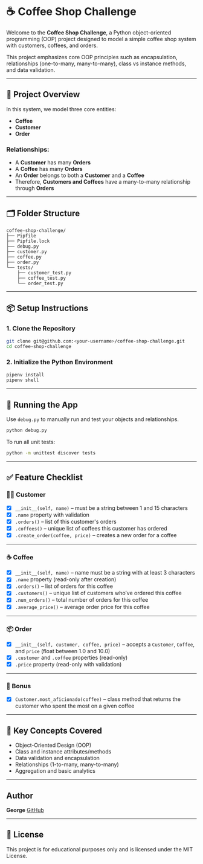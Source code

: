 # ☕ Coffee Shop Challenge

Welcome to the **Coffee Shop Challenge**, a Python object-oriented programming (OOP) project designed to model a simple coffee shop system with customers, coffees, and orders.

This project emphasizes core OOP principles such as encapsulation, relationships (one-to-many, many-to-many), class vs instance methods, and data validation.

---

## 🧠 Project Overview

In this system, we model three core entities:

- **Coffee**
- **Customer**
- **Order**

### Relationships:

- A **Customer** has many **Orders**
- A **Coffee** has many **Orders**
- An **Order** belongs to both a **Customer** and a **Coffee**
- Therefore, **Customers and Coffees** have a many-to-many relationship through **Orders**

---

## 🗂️ Folder Structure

```plaintext
coffee-shop-challenge/
├── Pipfile
├── Pipfile.lock
├── debug.py
├── customer.py
├── coffee.py
├── order.py
└── tests/
    ├── customer_test.py
    ├── coffee_test.py
    └── order_test.py
```

---

## 📦 Setup Instructions

### 1. Clone the Repository

```bash
git clone git@github.com:<your-username>/coffee-shop-challenge.git
cd coffee-shop-challenge
```

### 2. Initialize the Python Environment

```bash
pipenv install
pipenv shell
```

---

## 🚀 Running the App

Use `debug.py` to manually run and test your objects and relationships.

```bash
python debug.py
```

To run all unit tests:

```bash
python -m unittest discover tests
```

---

## ✅ Feature Checklist

### 🧍‍♂️ Customer

- [x] `__init__(self, name)` – must be a string between 1 and 15 characters
- [x] `.name` property with validation
- [x] `.orders()` – list of this customer's orders
- [x] `.coffees()` – unique list of coffees this customer has ordered
- [x] `.create_order(coffee, price)` – creates a new order for a coffee

---

### ☕ Coffee

- [x] `__init__(self, name)` – name must be a string with at least 3 characters
- [x] `.name` property (read-only after creation)
- [x] `.orders()` – list of orders for this coffee
- [x] `.customers()` – unique list of customers who’ve ordered this coffee
- [x] `.num_orders()` – total number of orders for this coffee
- [x] `.average_price()` – average order price for this coffee

---

### 📦 Order

- [x] `__init__(self, customer, coffee, price)` – accepts a `Customer`, `Coffee`, and `price` (float between 1.0 and 10.0)
- [x] `.customer` and `.coffee` properties (read-only)
- [x] `.price` property (read-only with validation)

---

### 🌟 Bonus

- [x] `Customer.most_aficionado(coffee)` – class method that returns the customer who spent the most on a given coffee

---

## 📌 Key Concepts Covered

- Object-Oriented Design (OOP)
- Class and instance attributes/methods
- Data validation and encapsulation
- Relationships (1-to-many, many-to-many)
- Aggregation and basic analytics

---

## Author

**George**
[GitHub](https://github.com/George-Dev-Web)

---

## 📃 License

This project is for educational purposes only and is licensed under the MIT License.
